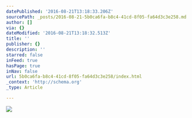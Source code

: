 ```yaml
---
datePublished: '2016-08-21T13:18:33.206Z'
sourcePath: _posts/2016-08-21-5b0ca6fa-b8c4-41cd-8f05-fa64d3c3e258.md
author: []
via: {}
dateModified: '2016-08-21T13:18:32.513Z'
title: ''
publisher: {}
description: ''
starred: false
inFeed: true
hasPage: true
inNav: false
url: 5b0ca6fa-b8c4-41cd-8f05-fa64d3c3e258/index.html
_context: 'http://schema.org'
_type: Article

---
```

![](https://the-grid-user-content.s3-us-west-2.amazonaws.com/8737ee29-d3f6-49e2-8555-f5398d0ac643.jpg)